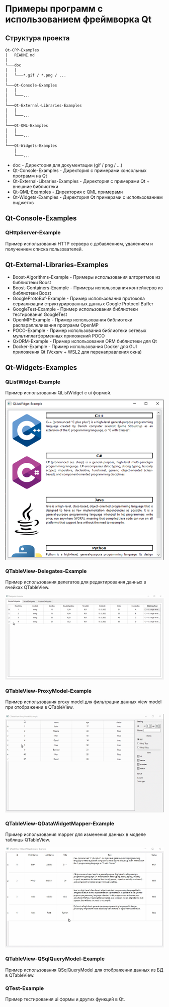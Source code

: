 # Примеры программ с использованием фреймворка Qt

## Структура проекта

```
Qt-CPP-Examples
│   README.md
│
└───doc
│   │
│   └───*.gif / *.png / ...
│
└───Qt-Console-Examples
│   │
│   └───...
│
└───Qt-External-Libraries-Examples
│   │
│   └───...
│
└───Qt-QML-Examples
│   │
│   └───...
│
└───Qt-Widgets-Examples
    │
    └───...

```

* doc - Директория для документации (gif / png / ...)
* Qt-Console-Examples - Директория с примерами консольных программ на Qt
* Qt-External-Libraries-Examples - Директория с примерами Qt + внешние библиотеки
* Qt-QML-Examples - Директория с QML примерами
* Qt-Widgets-Examples - Директория Qt примерами c использованием виджетов

## Qt-Console-Examples

### QHttpServer-Example

Пример использования HTTP сервера с добавлением, удалением и получением списка пользователей.

## Qt-External-Libraries-Examples

* Boost-Algorithms-Example - Примеры использования алгоритмов из библиотеки Boost
* Boost-Containers-Example - Примеры использования контейнеров из библиотеки Boost
* GoogleProtoBuf-Example - Пример использования протокола сериализации структурированных данных Google Protocol Buffer
* GoogleTest-Example - Пример использования библиотеки тестирования GoogleTest
* OpenMP-Example - Пример использования библиотеки распараллеливания программ OpenMP
* POCO-Example - Пример использования библиотеки сетевых мультиплатформенных приложений POCO
* QxORM-Example - Пример использования ORM библиотеки для Qt
* Docker-Example - Пример использования Docker для GUI приложения Qt (Vcxsrv + WSL2 для перенаправления окна)

## Qt-Widgets-Examples

### QListWidget-Example

Пример использования QListWidget с ui формой.

![alt text](doc/QListWidget-Example.png)

### QTableView-Delegates-Example

Пример использования делегатов для редактирования данных в ячейках QTableView.

![alt text](doc/QTableView-Delegates-Example.gif)

### QTableView-ProxyModel-Example

Пример использования proxy model для фильтрации данных view model при отображении в QTableView.

![alt text](doc/QTableView-ProxyModel-Example.gif)

### QTableView-QDataWidgetMapper-Example

Пример использования mapper для изменения данных в моделе таблицы QTableView.

![alt text](doc/QTableView-QDataWidgetMapper-Example.gif)

### QTableView-QSqlQueryModel-Example

Пример использования QSqlQueryModel для отображении данных из БД в QTableView.

### QTest-Example

Пример тестирования ui формы и других функций в Qt.

